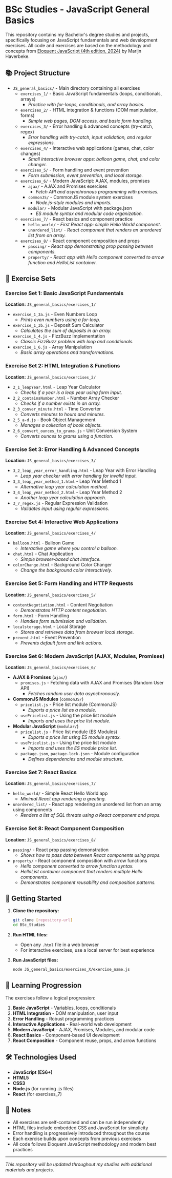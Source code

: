 # BSc Studies - JavaScript General Basics

This repository contains my Bachelor's degree studies and projects, specifically focusing on JavaScript fundamentals and web development exercises. All code and exercises are based on the methodology and concepts from [Eloquent JavaScript (4th edition, 2024)](https://eloquentjavascript.net/) by Marijn Haverbeke.

## 📚 Project Structure

- `JS_general_basics/` - Main directory containing all exercises
  - `exercises_1/` - Basic JavaScript fundamentals (loops, conditionals, arrays)
    - _Practice with for-loops, conditionals, and array basics._
  - `exercises_2/` - HTML integration & functions (DOM manipulation, forms)
    - _Simple web pages, DOM access, and basic form handling._
  - `exercises_3/` - Error handling & advanced concepts (try-catch, regex)
    - _Error handling with try-catch, input validation, and regular expressions._
  - `exercises_4/` - Interactive web applications (games, chat, color changes)
    - _Small interactive browser apps: balloon game, chat, and color changer._
  - `exercises_5/` - Form handling and event prevention
    - _Form submission, event prevention, and local storage._
  - `exercises_6/` - Modern JavaScript: AJAX, modules, promises
    - `ajax/` - AJAX and Promises exercises
      - _Fetch API and asynchronous programming with promises._
    - `commonJS/` - CommonJS module system exercises
      - _Node.js-style modules and imports._
    - `modular/` - Modular JavaScript with package.json
      - _ES module syntax and modular code organization._
  - `exercises_7/` - React basics and component practice
    - `hello_world/` - _First React app: simple Hello World component._
    - `unordered_list/` - _React component that renders an unordered list from an array._
  - `exercises_8/` - React component composition and props
    - `passing/` - _React app demonstrating prop passing between components._
    - `property/` - _React app with Hello component converted to arrow function and HelloList container._

## 🎯 Exercise Sets

### Exercise Set 1: Basic JavaScript Fundamentals

**Location:** `JS_general_basics/exercises_1/`

- `exercise_1_3a.js` - Even Numbers Loop
  - _Prints even numbers using a for-loop._
- `exercise_1_3b.js` - Deposit Sum Calculator
  - _Calculates the sum of deposits in an array._
- `exercise_1_4.js` - FizzBuzz Implementation
  - _Classic FizzBuzz problem with loop and conditionals._
- `exercise_1_6.js` - Array Manipulation
  - _Basic array operations and transformations._

### Exercise Set 2: HTML Integration & Functions

**Location:** `JS_general_basics/exercises_2/`

- `2_1_leapYear.html` - Leap Year Calculator
  - _Checks if a year is a leap year using form input._
- `2_2_containsNumber.html` - Number Array Checker
  - _Checks if a number exists in an array._
- `2_3_conver_minute.html` - Time Converter
  - _Converts minutes to hours and minutes._
- `2_5_a-d.js` - Book Object Management
  - _Manages a collection of book objects._
- `2_6_convert_ounces_to_grams.js` - Unit Conversion System
  - _Converts ounces to grams using a function._

### Exercise Set 3: Error Handling & Advanced Concepts

**Location:** `JS_general_basics/exercises_3/`

- `3_2_leap_year_error_handling.html` - Leap Year with Error Handling
  - _Leap year checker with error handling for invalid input._
- `3_3_leap_year_method_1.html` - Leap Year Method 1
  - _Alternative leap year calculation method._
- `3_4_leap_year_method_2.html` - Leap Year Method 2
  - _Another leap year calculation approach._
- `3_7_regex.js` - Regular Expression Validation
  - _Validates input using regular expressions._

### Exercise Set 4: Interactive Web Applications

**Location:** `JS_general_basics/exercises_4/`

- `balloon.html` - Balloon Game
  - _Interactive game where you control a balloon._
- `chat.html` - Chat Application
  - _Simple browser-based chat interface._
- `colorChange.html` - Background Color Changer
  - _Change the background color interactively._

### Exercise Set 5: Form Handling and HTTP Requests

**Location:** `JS_general_basics/exercises_5/`

- `contentNegotiation.html` - Content Negotiation
  - _Demonstrates HTTP content negotiation._
- `form.html` - Form Handling
  - _Handles form submission and validation._
- `localstorage.html` - Local Storage
  - _Stores and retrieves data from browser local storage._
- `prevent.html` - Event Prevention
  - _Prevents default form and link actions._

### Exercise Set 6: Modern JavaScript (AJAX, Modules, Promises)

**Location:** `JS_general_basics/exercises_6/`

- **AJAX & Promises** (`ajax/`)
  - `promises.js` - Fetching data with AJAX and Promises (Random User API)
    - _Fetches random user data asynchronously._
- **CommonJS Modules** (`commonJS/`)
  - `pricelist.js` - Price list module (CommonJS)
    - _Exports a price list as a module._
  - `usePricelist.js` - Using the price list module
    - _Imports and uses the price list module._
- **Modular JavaScript** (`modular/`)
  - `pricelist.js` - Price list module (ES Modules)
    - _Exports a price list using ES module syntax._
  - `usePricelist.js` - Using the price list module
    - _Imports and uses the ES module price list._
  - `package.json`, `package-lock.json` - Module configuration
    - _Defines dependencies and module structure._

### Exercise Set 7: React Basics

**Location:** `JS_general_basics/exercises_7/`

- `hello_world/` - Simple React Hello World app
  - _Minimal React app rendering a greeting._
- `unordered_list/` - React app rendering an unordered list from an array using components
  - _Renders a list of SQL threats using a React component and props._

### Exercise Set 8: React Component Composition

**Location:** `JS_general_basics/exercises_8/`

- `passing/` - React prop passing demonstration
  - _Shows how to pass data between React components using props._
- `property/` - React component composition with arrow functions
  - _Hello component converted to arrow function syntax._
  - _HelloList container component that renders multiple Hello components._
  - _Demonstrates component reusability and composition patterns._

## 🚀 Getting Started

1. **Clone the repository:**

   ```bash
   git clone [repository-url]
   cd BSc_Studies
   ```

2. **Run HTML files:**
   - Open any `.html` file in a web browser
   - For interactive exercises, use a local server for best experience
3. **Run JavaScript files:**

   ```bash
   node JS_general_basics/exercises_X/exercise_name.js
   ```

## 📖 Learning Progression

The exercises follow a logical progression:

1. **Basic JavaScript** - Variables, loops, conditionals
2. **HTML Integration** - DOM manipulation, user input
3. **Error Handling** - Robust programming practices
4. **Interactive Applications** - Real-world web development
5. **Modern JavaScript** - AJAX, Promises, Modules, and modular code
6. **React Basics** - Component-based UI development
7. **React Composition** - Component reuse, props, and arrow functions

## 🛠️ Technologies Used

- **JavaScript (ES6+)**
- **HTML5**
- **CSS3**
- **Node.js** (for running .js files)
- **React** (for exercises_7)

## 📝 Notes

- All exercises are self-contained and can be run independently
- HTML files include embedded CSS and JavaScript for simplicity
- Error handling is progressively introduced throughout the course
- Each exercise builds upon concepts from previous exercises
- All code follows Eloquent JavaScript methodology and modern best practices

---

_This repository will be updated throughout my studies with additional materials and projects._

